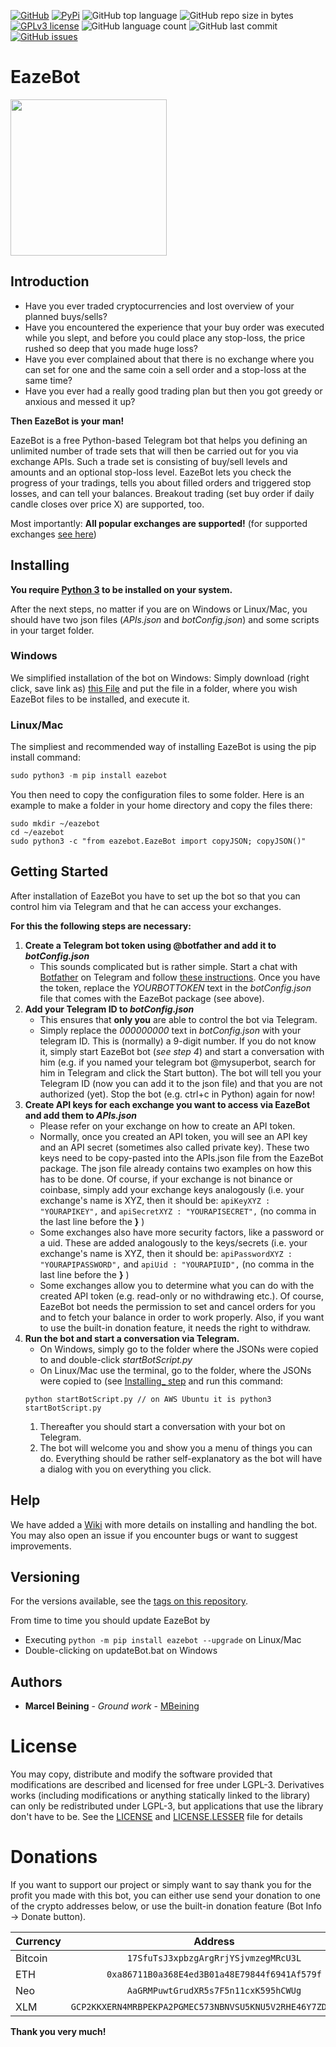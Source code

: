 [![GitHub](https://img.shields.io/github/tag/MarcelBeining/eazebot.svg?label=GitHub%20Release)](https://github.com/MarcelBeining/EazeBot/releases) 
[![PyPi](https://badge.fury.io/py/eazebot.svg)](https://pypi.org/project/eazebot/#history)
![GitHub top language](https://img.shields.io/github/languages/top/MarcelBeining/eazebot.svg)
![GitHub repo size in bytes](https://img.shields.io/github/repo-size/MarcelBeining/eazebot.svg)
[![GPLv3 license](https://img.shields.io/badge/License-GPLv3-blue.svg)](https://github.com/MarcelBeining/EazeBot/blob/master/LICENSE)
![GitHub language count](https://img.shields.io/github/languages/count/MarcelBeining/eazebot.svg)
![GitHub last commit](https://img.shields.io/github/last-commit/MarcelBeining/eazebot.svg)
[![GitHub issues](https://img.shields.io/github/issues/MarcelBeining/EazeBot.svg)](https://GitHub.com/MarcelBeining/EazeBot/issues/)



# EazeBot
<img src="https://github.com/MarcelBeining/EazeBot/blob/master/botLogo.png" width="250">

## Introduction
- Have you ever traded cryptocurrencies and lost overview of your planned buys/sells?
- Have you encountered the experience that your buy order was executed while you slept, and before you could place any stop-loss, the price rushed so deep that you made huge loss?
- Have you ever complained about that there is no exchange where you can set for one and the same coin a sell order and a stop-loss at the same time?
- Have you ever had a really good trading plan but then you got greedy or anxious and messed it up?

**Then EazeBot is your man!**

EazeBot is a free Python-based Telegram bot that helps you defining an unlimited number of trade sets that will then be carried out for you via exchange APIs. 
Such a trade set is consisting of buy/sell levels and amounts and an optional stop-loss level. 
EazeBot lets you check the progress of your tradings, tells you about filled orders and triggered stop losses, and can tell your balances.
Breakout trading (set buy order if daily candle closes over price X) are supported, too. 

Most importantly: **All popular exchanges are supported!**
(for supported exchanges [see here](https://github.com/ccxt/ccxt#supported-cryptocurrency-exchange-markets "ccxt supported exchanges"))


## Installing

**You require [Python 3](https://www.python.org/downloads/) to be installed on your system.**

After the next steps, no matter if you are on Windows or Linux/Mac, you should have two json files (_APIs.json_ and _botConfig.json_) and some scripts in your target folder.

### Windows
We simplified installation of the bot on Windows: Simply download (right click, save link as) [this File](https://github.com/MarcelBeining/EazeBot/wiki/files/install_and_init_bot_here.bat) and put the file in a folder, where you wish EazeBot files to be installed, and execute it.

### Linux/Mac
The simpliest and recommended way of installing EazeBot is using the pip install command:
````python
sudo python3 -m pip install eazebot
````
You then need to copy the configuration files to some folder. Here is an example to make a folder in your home directory and copy the files there:
````
sudo mkdir ~/eazebot
cd ~/eazebot
sudo python3 -c "from eazebot.EazeBot import copyJSON; copyJSON()"
````


## Getting Started

After installation of EazeBot you have to set up the bot so that you can control him via Telegram and that he can access your exchanges. 


**For this the following steps are necessary:**
1. **Create a Telegram bot token using @botfather and add it to _botConfig.json_**  
   + This sounds complicated but is rather simple. Start a chat with [Botfather](https://t.me/botfather) on Telegram and 
   follow [these instructions](https://core.telegram.org/bots#creating-a-new-bot). Once you have the token, replace 
   the *YOURBOTTOKEN* text in the *botConfig.json* file that comes with the EazeBot package (see above).
2. **Add your Telegram ID to _botConfig.json_**
   + This ensures that **only you** are able to control the bot via Telegram.
   + Simply replace the *000000000* text in *botConfig.json* with your telegram ID. This is (normally) a 9-digit number. 
   If you do not know it, simply start EazeBot bot (_see step 4_) and start a conversation with him
   (e.g. if you named your telegram bot @mysuperbot,  search for him in Telegram and click the Start button). The bot will tell you
   your Telegram ID (now you can add it to the json file) and that you are not authorized (yet). Stop the bot (e.g. ctrl+c in Python) again for now!
3. **Create API keys for each exchange you want to access via EazeBot and add them to _APIs.json_**
   + Please refer on your exchange on how to create an API token.
   + Normally, once you created an API token, you will see an API key and an API secret (sometimes also called private key).
   These two keys need to be copy-pasted into the APIs.json file from the EazeBot package. The json file already contains
   two examples on how this has to be done. Of course, if your exchange is not binance or coinbase, simply add your exchange keys analogously
   (i.e. your exchange's name is XYZ, then it should be: 
   ```apiKeyXYZ : "YOURAPIKEY",``` and ```apiSecretXYZ : "YOURAPISECRET",``` (no comma in the last line before the **}** )
   + Some exchanges also have more security factors, like a password or a uid. These are added analogously to the keys/secrets
   (i.e. your exchange's name is XYZ, then it should be: 
   ```apiPasswordXYZ : "YOURAPIPASSWORD",``` and ```apiUid : "YOURAPIUID",``` (no comma in the last line before the **}** )
   + Some exchanges allow you to determine what you can do with the created API token (e.g. read-only or no withdrawing etc.). Of course, 
   EazeBot bot needs the permission to set and cancel orders for you and to fetch your balance in order to work properly. Also, if you want
   to use the built-in donation feature, it needs the right to withdraw.
4. **Run the bot and start a conversation via Telegram.**
   + On Windows, simply go to the folder where the JSONs were copied to and double-click _startBotScript.py_
   + On Linux/Mac use the terminal, go to the folder, where the JSONs were copied to (see [Installing_ step](https://github.com/MarcelBeining/EazeBot/blob/master/readme.md#installing) and run this command:
   ````
   python startBotScript.py // on AWS Ubuntu it is python3 startBotScript.py
   ````
   1) Thereafter you should start a conversation with your bot on Telegram.
   2) The bot will welcome you and show you a menu of things you can do. Everything should be rather self-explanatory as the bot will have a dialog with you on everything you click.


## Help

We have added a [Wiki](https://github.com/MarcelBeining/EazeBot/wiki) with more details on installing and handling the bot. You may also open an issue if you encounter bugs or want to suggest improvements.

## Versioning

For the versions available, see the [tags on this repository](https://github.com/MarcelBeining/eazebot/tags/). 

From time to time you should update EazeBot by
+ Executing `python -m pip install eazebot --upgrade` on Linux/Mac
+ Double-clicking on updateBot.bat on Windows

## Authors

* **Marcel Beining** - *Ground work* - [MBeining](https://github.com/MarcelBeining)

# License
You may copy, distribute and modify the software provided that modifications are described and licensed for free under LGPL-3. Derivatives works (including modifications or anything statically linked to the library) can only be redistributed under LGPL-3, but applications that use the library don't have to be.
See the [LICENSE](LICENSE) and [LICENSE.LESSER](LICENSE.LESSER) file for details

# Donations
If you want to support our project or simply want to say thank you for the profit you made with this bot, you can either use send your 
donation to one of the crypto addresses below, or use the built-in donation feature (Bot Info -> Donate button).

| Currency        | Address           | 
| ------------- |:-------------:|
| Bitcoin      | `17SfuTsJ3xpbzgArgRrjYSjvmzegMRcU3L` |
| ETH      | `0xa86711B0a368E4ed3B01a48E79844f6941Af579f`| 
| Neo | `AaGRMPuwtGrudXR5s7F5n11cxK595hCWUg` |
| XLM |`GCP2KKXERN4MRBPEKPA2PGMEC573NBNVSU5KNU5V2RHE46Y7ZDNRNUCM`|

**Thank you very much!**
